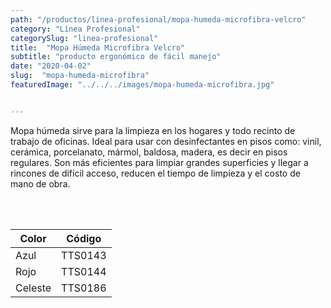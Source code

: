 ```yaml
---
path: "/productos/linea-profesional/mopa-humeda-microfibra-velcro"
category: "Línea Profesional"
categorySlug: "linea-profesional"
title:  "Mopa Húmeda Microfibra Velcro"
subtitle: "producto ergonómico de fácil manejo"
date: "2020-04-02"
slug:  "mopa-humeda-microfibra"
featuredImage: "../../../images/mopa-humeda-microfibra.jpg"


---
```

Mopa húmeda sirve para la limpieza en los hogares y todo recinto de trabajo de oficinas. Ideal para usar con desinfectantes en pisos como: vinil, cerámica, porcelanato, mármol, baldosa, madera, es decir en pisos regulares. Son más eficientes para limpiar grandes superficies y llegar a rincones de difícil acceso, reducen el tiempo de limpieza y el costo de mano de obra.


<br> <br>
<table class="min-w-full md:min-w-0 divide-y-0 divide-gray-200">
          <thead class=" bg-white">
            <tr>
              <th scope="col" class="px-6 text-center text-xs font-medium text-blue-500 uppercase tracking-wider">
                Color
              </th>
              <th scope="col" class="px-6 py-3 text-center text-xs font-medium text-blue-500 uppercase tracking-wider">
                Código
              </th>
            </tr>
          </thead>
          <tbody>
            <tr class="bg-gray-400">
              <td class="px-6 py-4 whitespace-nowrap text-sm text-gray-700 text-center">
              Azul
              </td>
              <td class="px-6 py-4 whitespace-nowrap text-sm text-gray-700 text-center">
              TTS0143
              </td>
            </tr>
            <tr class="bg-gray-200">
              <td class="px-6 py-4 whitespace-nowrap text-sm text-gray-700 text-center">
              Rojo
              </td>
              <td class="px-6 py-4 whitespace-nowrap text-sm text-gray-700 text-center">
              TTS0144
              </td>
            </tr>
            <tr class="bg-gray-400">
              <td class="px-6 py-4 whitespace-nowrap text-sm text-gray-700 text-center">
              Celeste
              </td>
              <td class="px-6 py-4 whitespace-nowrap text-sm text-gray-700 text-center">
              TTS0186
              </td>
            </tr>
          </tbody>
        </table>
